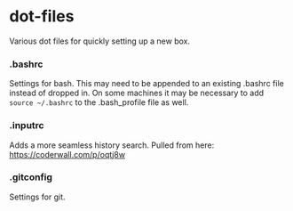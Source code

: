 dot-files
=========

Various dot files for quickly setting up a new box.

### .bashrc ###
Settings for bash. This may need to be appended to an existing .bashrc file instead of dropped in. On some
machines it may be necessary to add `source ~/.bashrc` to the .bash_profile file as well.

### .inputrc ###
Adds a more seamless history search. Pulled from here: https://coderwall.com/p/oqtj8w

### .gitconfig ###
Settings for git.
